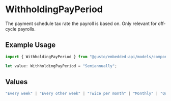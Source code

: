 # WithholdingPayPeriod

The payment schedule tax rate the payroll is based on. Only relevant for off-cycle payrolls.

## Example Usage

```typescript
import { WithholdingPayPeriod } from "@gusto/embedded-api/models/components/payrollupdate.js";

let value: WithholdingPayPeriod = "Semiannually";
```

## Values

```typescript
"Every week" | "Every other week" | "Twice per month" | "Monthly" | "Quarterly" | "Semiannually" | "Annually"
```